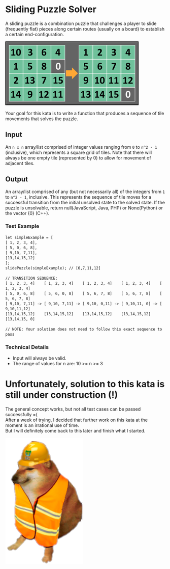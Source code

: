 # Sliding Puzzle Solver
A sliding puzzle is a combination puzzle that challenges a player to slide (frequently flat) pieces along certain routes (usually on a board) to establish a certain end-configuration.

![img.png](img.png)

Your goal for this kata is to write a function that produces a sequence of tile movements that solves the puzzle.

## Input
An `n x n` array/list comprised of integer values ranging from `0` to `n^2 - 1` (inclusive), which represents a square grid of tiles. Note that there will always be one empty tile (represented by 0) to allow for movement of adjacent tiles.

## Output
An array/list comprised of any (but not necessarily all) of the integers from `1` to `n^2 - 1`, inclusive. This represents the sequence of tile moves for a successful transition from the initial unsolved state to the solved state. If the puzzle is unsolvable, return null(JavaScript, Java, PHP) or None(Python) or the vector {0} (C++).

### Test Example

    let simpleExample = [
    [ 1, 2, 3, 4],
    [ 5, 0, 6, 8],
    [ 9,10, 7,11],
    [13,14,15,12]
    ];
    slidePuzzle(simpleExample); // [6,7,11,12]
    
    // TRANSITION SEQUENCE:
    [ 1, 2, 3, 4]    [ 1, 2, 3, 4]    [ 1, 2, 3, 4]    [ 1, 2, 3, 4]    [ 1, 2, 3, 4]
    [ 5, 0, 6, 8]    [ 5, 6, 0, 8]    [ 5, 6, 7, 8]    [ 5, 6, 7, 8]    [ 5, 6, 7, 8]
    [ 9,10, 7,11] -> [ 9,10, 7,11] -> [ 9,10, 0,11] -> [ 9,10,11, 0] -> [ 9,10,11,12]
    [13,14,15,12]    [13,14,15,12]    [13,14,15,12]    [13,14,15,12]    [13,14,15, 0]
    
    // NOTE: Your solution does not need to follow this exact sequence to pass

### Technical Details
 - Input will always be valid.
 - The range of values for n are: 10 >= n >= 3

# Unfortunately, solution to this kata is still under construction  (!)

The general concept works, but not all test cases can be passed successfully =( <br />
After a week of trying, I decided that further work on this kata at the moment is an irrational use of time. <br />
But I will definitely come back to this later and finish what I started. <br />

![img_4.png](img_1.png)
